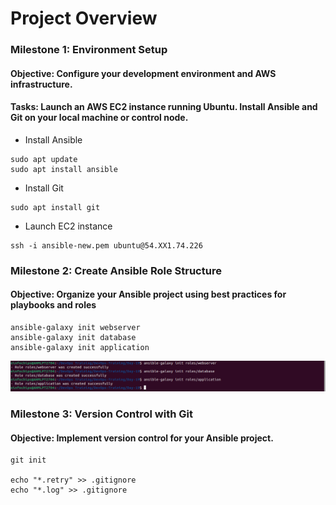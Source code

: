 # Project Overview

### Milestone 1: Environment Setup
#### Objective: Configure your development environment and AWS infrastructure.
#### Tasks: Launch an AWS EC2 instance running Ubuntu. Install Ansible and Git on your local machine or control node.

- Install Ansible
```
sudo apt update
sudo apt install ansible
```
- Install Git
```
sudo apt install git
```

- Launch EC2 instance
```
ssh -i ansible-new.pem ubuntu@54.XX1.74.226
```

### Milestone 2: Create Ansible Role Structure
#### Objective: Organize your Ansible project using best practices for playbooks and roles

```
ansible-galaxy init webserver
ansible-galaxy init database
ansible-galaxy init application
```
![](1.png)

### Milestone 3: Version Control with Git
#### Objective: Implement version control for your Ansible project.

```
git init

echo "*.retry" >> .gitignore
echo "*.log" >> .gitignore
```
